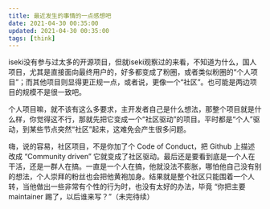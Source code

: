 ```yaml
---
title: 最近发生的事情的一点感想吧
date: 2021-04-30 00:35:00
updated: 2021-04-30 00:35:00
tags: [think]
---
```


iseki没有参与过太多的开源项目，但就iseki观察过的来看，不知道为什么，国人项目，尤其是直接面向最终用户的，好多都变成了粉圈，或者类似粉圈的“个人项目”；而其他项目则显得更正规一点，或者说，更像一个“社区”。也可能是两边项目的规模不是很一致吧。

个人项目嘛，就不该有这么多要求，主开发者自己是什么想法，那整个项目就是什么样，你觉得这不行，那就先把它变成一个“社区驱动”的项目。平时都是“个人”驱动，到某些节点突然“社区”起来，这难免会产生很多问题。

嗨，说的容易，社区项目，不是你加了个 Code of Conduct，把 Github 上描述改成 “Community driven” 它就变成了社区驱动。最后还是要看到底是一个人在干活，还是一群人在搞。一直是一个人在搞，他就没法不膨胀，哪怕他自己没有别的想法，个人崇拜的粉丝也会把他黄袍加身。结果就是整个社区只能围着一个人转，当他做出一些非常有个性的行为时，也没有太好的办法，毕竟 “你把主要 maintainer 踢了，以后谁来写？”（未完待续）


